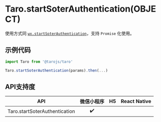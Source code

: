 # Taro.startSoterAuthentication(OBJECT)

使用方式同 [`wx.startSoterAuthentication`](https://developers.weixin.qq.com/miniprogram/dev/api/wx.startSoterAuthentication.html)，支持 `Promise` 化使用。

## 示例代码

```jsx
import Taro from '@tarojs/taro'

Taro.startSoterAuthentication(params).then(...)
```

## API支持度

|              API              | 微信小程序 |  H5  | React Native |
| :---------------------------: | :--------: | :--: | :----------: |
| Taro.startSoterAuthentication |     ✔️      |      |              |